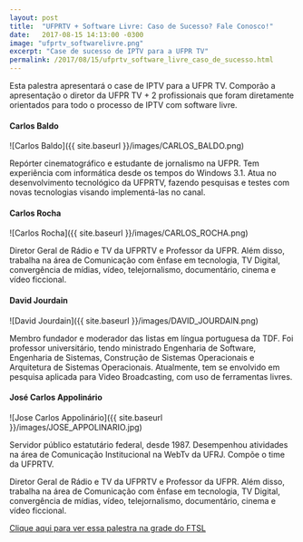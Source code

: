 ```yaml
---
layout: post
title:  "UFPRTV + Software Livre: Caso de Sucesso? Fale Conosco!"
date:   2017-08-15 14:13:00 -0300
image: "ufprtv_softwarelivre.png"
excerpt: "Case de sucesso de IPTV para a UFPR TV"
permalink: /2017/08/15/ufprtv_software_livre_caso_de_sucesso.html
---
```


Esta palestra apresentará o case de IPTV para a UFPR TV. Comporão a apresentação o diretor da UFPR TV + 2 profissionais que foram diretamente orientados para todo o processo de IPTV com software livre.

#### Carlos Baldo
![Carlos Baldo]({{ site.baseurl }}/images/CARLOS_BALDO.png)

Repórter cinematográfico e estudante de jornalismo na UFPR. Tem experiência com informática desde os tempos do Windows 3.1. Atua no desenvolvimento tecnológico da UFPRTV, fazendo pesquisas e testes com novas tecnologias visando implementá-las no canal.


#### Carlos Rocha

![Carlos Rocha]({{ site.baseurl }}/images/CARLOS_ROCHA.png)

Diretor Geral de Rádio e TV da UFPRTV e Professor da UFPR. Além disso, trabalha na área de Comunicação com ênfase em tecnologia, TV Digital, convergência de mídias, vídeo, telejornalismo, documentário, cinema e vídeo ficcional.

#### David Jourdain

![David Jourdain]({{ site.baseurl }}/images/DAVID_JOURDAIN.png)

Membro fundador e moderador das listas em língua portuguesa da TDF. Foi professor universitário, tendo ministrado Engenharia de Software, Engenharia de Sistemas, Construção de Sistemas Operacionais e Arquitetura de Sistemas Operacionais. Atualmente, tem se envolvido em pesquisa aplicada para Video Broadcasting, com uso de ferramentas livres.

#### José Carlos Appolinário 

![Jose Carlos Appolinário]({{ site.baseurl }}/images/JOSE_APPOLINARIO.jpg)

Servidor público estatutário federal, desde 1987. Desempenhou atividades na área de Comunicação Institucional na WebTv da UFRJ. Compõe o time da UFPRTV.

Diretor Geral de Rádio e TV da UFPRTV e Professor da UFPR. Além disso, trabalha na área de Comunicação com ênfase em tecnologia, TV Digital, convergência de mídias, vídeo, telejornalismo, documentário, cinema e vídeo ficcional.

[Clique aqui para ver essa palestra na grade do FTSL](http://sistema.ftsl.org.br/ftsl9/grade/detail.html?pid=284)
